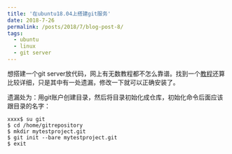 ```yaml
---
title: '在ubuntu18.04上搭建git服务'
date: 2018-7-26
permalink: /posts/2018/7/blog-post-8/
tags:
  - ubuntu
  - linux
  - git server
---
```


想搭建一个git server放代码，网上有无数教程都不怎么靠谱。找到一个[教程](https://blog.csdn.net/dddxxxx/article/details/49050145)还算比较详细，只是其中有一处遗漏，修改一下就可以正确安装了。

遗漏处为：用git账户创建目录，然后将目录初始化成仓库，初始化命令后面应该跟目录的名字：

```
xxxx$ su git
$ cd /home/gitrepository
$ mkdir mytestproject.git
$ git init --bare mytestproject.git
$ exit
```



